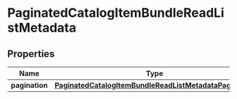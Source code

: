 

# PaginatedCatalogItemBundleReadListMetadata


## Properties

| Name | Type | Description | Notes |
|------------ | ------------- | ------------- | -------------|
|**pagination** | [**PaginatedCatalogItemBundleReadListMetadataPagination**](PaginatedCatalogItemBundleReadListMetadataPagination.md) |  |  [optional] |



